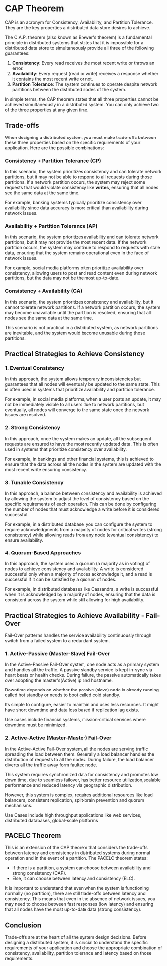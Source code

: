 # CAP Theorem

CAP is an acronym for Consistency, Availability, and Partition Tolerance. They are the key properties a distributed data store desires to achieve.

The C.A.P. theorem (also known as Brewer's theorem) is a fundamental principle in distributed systems that states that it is impossible for a distributed data store to simultaneously provide all three of the following guarantees:

1. **Consistency**: Every read receives the most recent write or throws an error.
2. **Availability**: Every request (read or write) receives a response whether it contains the most recent write or not.
3. **Partition Tolerance**: The system continues to operate despite network partitions between the distributed nodes of the system.

In simple terms, the CAP theorem states that all three properties cannot be achieved simultaneously in a distributed system. You can only achieve two of the three properties at any given time.

## Trade-offs

When designing a distributed system, you must make trade-offs between these three properties based on the specific requirements of your application. Here are the possible combinations:

### Consistency + Partition Tolerance (CP)

In this scenario, the system prioritizes consistency and can tolerate network partitions, but it may not be able to respond to all requests during those partitions. If a network partition occurs, the system may reject some requests that would violate consistency like **writes**, ensuring that all nodes see the same data at the same time.

For example, banking systems typically prioritize consistency over availability since data accuracy is more critical than availability during network issues.

### Availability + Partition Tolerance (AP)

In this scenario, the system prioritizes availability and can tolerate network partitions, but it may not provide the most recent data. If the network partition occurs, the system may continue to respond to requests with stale data, ensuring that the system remains operational even in the face of network issues.

For example, social media platforms often prioritize availability over consistency, allowing users to post and read content even during network partitions, but the data may not be the most up-to-date.

### Consistency + Availability (CA)

In this scenario, the system prioritizes consistency and availability, but it cannot tolerate network partitions. If a network partition occurs, the system may become unavailable until the partition is resolved, ensuring that all nodes see the same data at the same time.

This scenario is not practical in a distributed system, as network partitions are inevitable, and the system would become unusable during those partitions.

## Practical Strategies to Achieve Consistency

### 1. Eventual Consistency

In this approach, the system allows temporary inconsistencies but guarantees that all nodes will eventually be updated to the same state. This is often used in systems that prioritize availability and partition tolerance.

For example, in social media platforms, when a user posts an update, it may not be immediately visible to all users due to network partitions, but eventually, all nodes will converge to the same state once the network issues are resolved.

### 2. Strong Consistency

In this approach, once the system makes an update, all the subsequent requests are ensured to have the most recently updated data. This is often used in systems that prioritize consistency over availability.

For example, in bankings and other financial systems, this is achieved to ensure that the data across all the nodes in the system are updated with the most recent write ensuring consistency.

### 3. Tunable Consistency

In this approach, a balance between consistency and availability is achieved by allowing the system to adjust the level of consistency based on the specific requirements of each operation. This can be done by configuring the number of nodes that must acknowledge a write before it is considered successful.

For example, in a distributed database, you can configure the system to require acknowledgments from a majority of nodes for critical writes (strong consistency) while allowing reads from any node (eventual consistency) to ensure availability.

### 4. Quorum-Based Approaches

In this approach, the system uses a quorum (a majority as in voting) of nodes to achieve consistency and availability. A write is considered successful only when a majority of nodes acknowledge it, and a read is successful if it can be satisfied by a quorum of nodes.

For example, in distributed databases like Cassandra, a write is successful when it is acknowledged by a majority of nodes, ensuring that the data is consistent across the system while still allowing for high availability.

## Practical Strategies to Achieve Availability - Fail-Over

Fail-Over patterns handles the service availability continuously through switch from a failed system to a redundant system.

### 1. Active-Passive (Master-Slave) Fail-Over

In the Active-Passive Fail-Over system, one node acts as a primary system and handles all the traffic. A passive standby service is kept in-sync via heart beats or health checks. During failure, the passive automatically takes over adopting the master's(Active) ip and hostname.

Downtime depends on whether the passive (slave) node is already running called hot standby or needs to boot called cold standby.

Its simple to configure, easier to maintain and uses less resources. It might have short downtime and data loss based if replication lag exists.

Use cases include financial systems, mission‑critical services where downtime must be minimized.

### 2. Active-Active (Master-Master) Fail-Over

In the Active-Active Fail-Over system, all the nodes are serving traffic spreading the load between them. Generally a load balancer handles the distribution of requests to all the nodes. During failure, the load balancer diverts all the traffic away form faulted node.

This system requires synchronized data for consistency and promotes low down time, due to seamless failover, has better resource utilization,scalable performance and reduced latency via geographic distribution.

However, this system is complex, requires additional resources like load balancers, consistent replication, split-brain prevention and quorum mechanisms.

Use Cases include high throughput applications like web services, distributed databases, global-scale platforms

## PACELC Theorem

This is an extension of the CAP theorem that considers the trade-offs between latency and consistency in distributed systems during normal operation and in the event of a partition. The PACELC theorem states:

- If there is a partition, a system can choose between availability and strong consistency (CAP).
- Else, it can choose between latency and consistency (ELC).

It is important to understand that even when the system is functioning normally (no partition), there are still trade-offs between latency and consistency. This means that even in the absence of network issues, you may need to choose between fast responses (low latency) and ensuring that all nodes have the most up-to-date data (strong consistency).

## Conclusion

Trade-offs are at the heart of all the system design decisions. Before designing a distributed system, it is crucial to understand the specific requirements of your application and choose the appropriate combination of consistency, availability, partition tolerance and latency based on those requirements.
